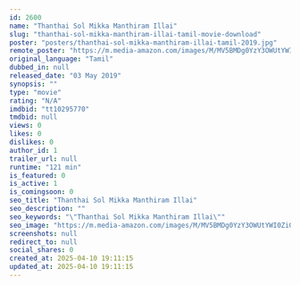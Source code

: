 ```yaml
---
id: 2600
name: "Thanthai Sol Mikka Manthiram Illai"
slug: "thanthai-sol-mikka-manthiram-illai-tamil-movie-download"
poster: "posters/thanthai-sol-mikka-manthiram-illai-tamil-2019.jpg"
remote_poster: "https://m.media-amazon.com/images/M/MV5BMDg0YzY3OWUtYWI0Zi00YjFlLWI0ZTUtNDJmYWRlMzNjY2FjXkEyXkFqcGdeQXVyMzYxOTQ3MDg@._V1_SX300.jpg"
original_language: "Tamil"
dubbed_in: null
released_date: "03 May 2019"
synopsis: ""
type: "movie"
rating: "N/A"
imdbid: "tt10295770"
tmdbid: null
views: 0
likes: 0
dislikes: 0
author_id: 1
trailer_url: null
runtime: "121 min"
is_featured: 0
is_active: 1
is_comingsoon: 0
seo_title: "Thanthai Sol Mikka Manthiram Illai"
seo_description: ""
seo_keywords: "\"Thanthai Sol Mikka Manthiram Illai\""
seo_image: "https://m.media-amazon.com/images/M/MV5BMDg0YzY3OWUtYWI0Zi00YjFlLWI0ZTUtNDJmYWRlMzNjY2FjXkEyXkFqcGdeQXVyMzYxOTQ3MDg@._V1_SX300.jpg"
screenshots: null
redirect_to: null
social_shares: 0
created_at: 2025-04-10 19:11:15
updated_at: 2025-04-10 19:11:15
---
```


